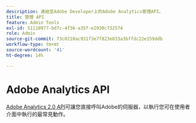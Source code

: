 ```yaml
---
description: 連結至Adobe Developer上的Adobe Analytics管理API。
title: 管理 API
feature: Admin Tools
exl-id: 51118977-bd7c-4f36-a35f-e2930c732574
role: Admin
source-git-commit: 73c0210ac931f3e7f823e033a3bffdc22e159ddb
workflow-type: tm+mt
source-wordcount: '41'
ht-degree: 14%

---
```


# Adobe Analytics API

[Adobe Analytics 2.0 API](https://developer.adobe.com/analytics-apis/docs/2.0/)可讓您直接呼叫Adobe的伺服器，以執行您可在使用者介面中執行的最常見動作。
